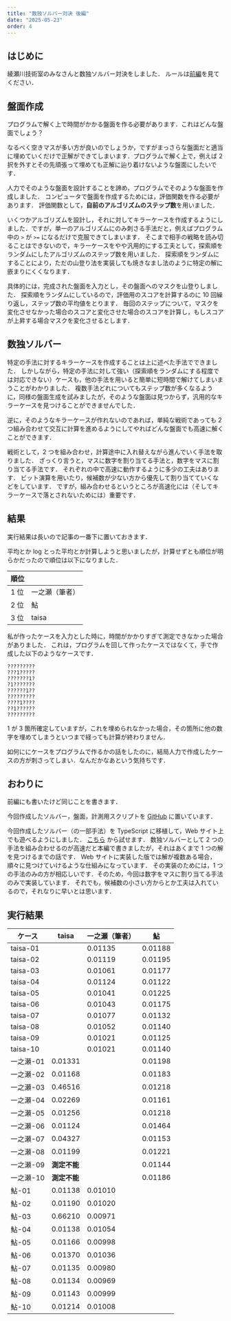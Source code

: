 ```yaml
---
title: "数独ソルバー対決 後編"
date: "2025-05-23"
order: 4
---
```


## はじめに

綾瀬川技術室のみなさんと数独ソルバー対決をしました．
ルールは[前編](https://star-code.net/blog/sudoku)を見てください．

## 盤面作成
プログラムで解く上で時間がかかる盤面を作る必要があります．これはどんな盤面でしょう？

なるべく空きマスが多い方が良いのでしょうか，ですがまっさらな盤面だと適当に埋めていくだけで正解ができてしまいます．プログラムで解く上で，例えば 2 択を外すとその先頑張って埋めても正解に辿り着けないような盤面にしたいです．

人力でそのような盤面を設計することを諦め，プログラムでそのような盤面を作成しました．
コンピュータで盤面を作成するためには，評価関数を作る必要があります．
評価関数として，**自前のアルゴリズムのステップ数**を用いました．

いくつかアルゴリズムを設計し，それに対してキラーケースを作成するようにしました．ですが，単一のアルゴリズムにのみ刺さる手法だと，例えばプログラム中の `>` が `>=` になるだけで克服できてしまいます．
そこまで相手の戦略を読み切ることはできないので，キラーケースをやや汎用的にする工夫として，探索順をランダムにしたアルゴリズムのステップ数を用いました．
探索順をランダムにすることにより，ただの山登り法を実装しても焼きなまし法のように特定の解に嵌まりにくくなります．

具体的には，完成された盤面を入力とし，その盤面へのマスクを山登りしました．
探索順をランダムにしているので，評価用のスコアを計算するのに 10 回繰り返し，ステップ数の平均値をとります．
毎回のステップについて，マスクを変化させなかった場合のスコアと変化させた場合のスコアを計算し，もしスコアが上昇する場合マスクを変化させるとします．

## 数独ソルバー

特定の手法に対するキラーケースを作成することは上に述べた手法でできました．
しかしながら，特定の手法に対して強い（探索順をランダムにする程度では対応できない）ケースも，他の手法を用いると簡単に短時間で解けてしまいまうことがわかりました．
複数手法どれについてもステップ数が多くなるように，同様の盤面生成を試みましたが，そのような盤面は見つからず，汎用的なキラーケースを見つけることができませんでした．

逆に，そのようなキラーケースが作れないのであれば，単純な戦術であっても 2 つ組み合わせて交互に計算を進めるようにしてやればどんな盤面でも高速に解くことができます．

戦術として，2 つを組み合わせ，計算途中に入れ替えながら進んでいく手法を取りました．
ざっくり言うと，マスに数字を割り当てる手法と，数字をマスに割り当てる手法です．
それぞれの中で高速に動作するように多少の工夫はあります．
ビット演算を用いたり，候補数が少ない方から優先して割り当てていくなどをしています．
ですが，組み合わせるというところが高速化には（そしてキラーケースで落とされないためには）重要です．

## 結果
実行結果は長いので記事の一番下に置いておきます．

平均とか log とった平均とか計算しようと思いましたが，計算せずとも順位が明らかだったので順位は以下になりました．

|順位||
|--|--|
|1 位|一之瀬（筆者）|
|2 位|鮎|
|3 位|taisa|

私が作ったケースを入力とした時に，時間がかかりすぎて測定できなかった場合がありました．
これは，プログラムを回して作ったケースではなくて，手で作成した以下のようなケースです．

```
?????????
???1?????
???????1?
?1???????
??????1??
?????????
????1????
??1??????
?????????
```

1 が 3 箇所確定していますが，これを埋められなかった場合，その箇所に他の数字を埋めてしまうといつまで経っても計算が終わりません．

如何ににケースをプログラムで作るかの話をしたのに，結局人力で作成したケースの方が刺さってしまい．なんだかなあという気持ちです．

## おわりに

前編にも書いたけど同じことを書きます．

今回作成したソルバー，盤面，計測用スクリプトを [GitHub](https://github.com/ichi-no-se/ayasegawa-tech/tree/main/001-sudoku) に置いています．

今回作成したソルバー（の一部手法）を TypeScript に移植して，Web サイト上でも遊べるようにしました．
[こちら](https://star-code.net/projects/sudoku) から試せます．
数独ソルバーとして 2 つの手法を組み合わせるのが高速だと本編で書きましたが，それはあくまで 1 つの解を見つけるまでの話です．
Web サイトに実装した版では解が複数ある場合，順々に見つけていけるような仕組みになっています．
その実装のためには，1 つの手法のみの方が相応しいです．そのため，今回は数字をマスに割り当てる手法のみで実装しています．
それでも，候補数の小さい方からとか工夫は入れているので，それなりに早いとは思います．

## 実行結果

|ケース|taisa|一之瀬（筆者）|鮎|
|--|--|--|--|
|taisa-01||0.01135|0.01188|
|taisa-02||0.01119|0.01195|
|taisa-03||0.01061|0.01177|
|taisa-04||0.01124|0.01122|
|taisa-05||0.01041|0.01225|
|taisa-06||0.01043|0.01175|
|taisa-07||0.01077|0.01132|
|taisa-08||0.01052|0.01140|
|taisa-09||0.01021|0.01125|
|taisa-10||0.01021|0.01140|
|一之瀬-01|0.01331||0.01198|
|一之瀬-02|0.01168||0.01183|
|一之瀬-03|0.46516||0.01218|
|一之瀬-04|0.02269||0.01161|
|一之瀬-05|0.01256||0.01218|
|一之瀬-06|0.01124||0.01464|
|一之瀬-07|0.04327||0.01153|
|一之瀬-08|0.01199||0.01221|
|一之瀬-09|**測定不能**||0.01144|
|一之瀬-10|**測定不能**||0.01186|
|鮎-01|0.01138|0.01010||
|鮎-02|0.01190|0.01020||
|鮎-03|0.66210|0.00971||
|鮎-04|0.01138|0.01054||
|鮎-05|0.01166|0.00998||
|鮎-06|0.01370|0.01036||
|鮎-07|0.01135|0.00980||
|鮎-08|0.01134|0.00969||
|鮎-09|0.01143|0.00999||
|鮎-10|0.01214|0.01008||
